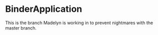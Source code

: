 # BinderApplication
This is the branch Madelyn is working in to prevent nightmares with the master branch.

